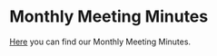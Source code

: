 # Monthly Meeting Minutes

[Here](https://md.sigma2.no/s/z3b2HUkmP) you can find our Monthly Meeting Minutes.
